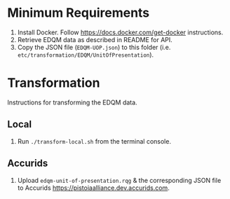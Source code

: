 # Minimum Requirements

1. Install Docker. Follow https://docs.docker.com/get-docker instructions.
1. Retrieve EDQM data as described in README for API.
1. Copy the JSON file (`EDQM-UOP.json`) to this folder (i.e. `etc/transformation/EDQM/UnitOfPresentation`).

# Transformation

Instructions for transforming the EDQM data.

## Local

1. Run `./transform-local.sh` from the terminal console.

## Accurids

1. Upload `edqm-unit-of-presentation.rqg` & the corresponding JSON file to Accurids https://pistoiaalliance.dev.accurids.com.
